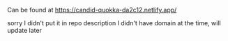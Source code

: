 Can be found at 
https://candid-quokka-da2c12.netlify.app/

sorry I didn't put it in repo description 
I didn't have domain at the time, will update later
